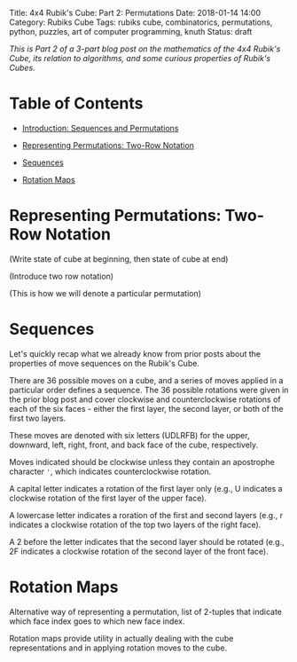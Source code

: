 Title: 4x4 Rubik's Cube: Part 2: Permutations
Date: 2018-01-14 14:00
Category: Rubiks Cube
Tags: rubiks cube, combinatorics, permutations, python, puzzles, art of computer programming, knuth
Status: draft

*This is Part 2 of a 3-part blog post 
on the mathematics of the 4x4 Rubik's Cube, 
its relation to algorithms, and some 
curious properties of Rubik's Cubes.*

# Table of Contents

* [Introduction: Sequences and Permutations](#intro)

* [Representing Permutations: Two-Row Notation](#representing)

* [Sequences](#sequences)

* [Rotation Maps](#maps)



<a name="representing"></a>
# Representing Permutations: Two-Row Notation

(Write state of cube at beginning, then state of cube at end)

(Introduce two row notation)

(This is how we will denote a particular permutation)



<a name="sequences"></a>
# Sequences

Let's quickly recap what we already know from prior posts about the 
properties of move sequences on the Rubik's Cube.

There are 36 possible moves on a cube, and a series of 
moves applied in a particular order defines a sequence.
The 36 possible rotations were given in the prior blog post
and cover clockwise and counterclockwise rotations of 
each of the six faces - either the first layer, the second layer,
or both of the first two layers.

These moves are denoted with six letters (UDLRFB) for the upper,
downward, left, right, front, and back face of the cube, respectively.

Moves indicated should be clockwise unless they contain an apostrophe
character `'`, which indicates counterclockwise rotation.

A capital letter indicates a rotation of the first layer only 
(e.g., U indicates a clockwise rotation of the first layer of 
the upper face).

A lowercase letter indicates a roration of the first and second layers
(e.g., r indicates a clockwise rotation of the top two layers of
the right face).

A 2 before the letter indicates that the second layer should be rotated
(e.g., 2F indicates a clockwise rotation of the second layer of the 
front face).



<a name="maps"></a>
# Rotation Maps

Alternative way of representing a permutation,
list of 2-tuples that indicate which face index
goes to which new face index.

Rotation maps provide utility in actually dealing with
the cube representations and in applying rotation moves
to the cube.

